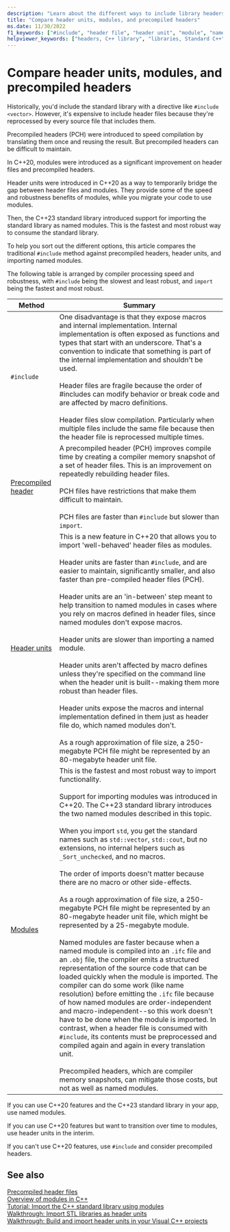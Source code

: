 ```yaml
---
description: "Learn about the different ways to include library headers in C++: header files vs modules vs header units vs precompiled headers."
title: "Compare header units, modules, and precompiled headers"
ms.date: 11/30/2022
f1_keywords: ["#include", "header file", "header unit", "module", "named module", "PCH", "precompiled header file", "IFC"]
helpviewer_keywords: ["headers, C++ library", "libraries, Standard C++", "C++ Standard Library, headers", "STL", "Standard template library, headers", "precompiled header files, creating", "PCH files, creating", "import", "header unit", "ifc", "modules [C++]", "named modules [C++]", "import standard library (STL) using named modules"]
---
```

# Compare header units, modules, and precompiled headers

Historically, you'd include the standard library with a directive like `#include <vector>`. However, it's expensive to include header files because they're reprocessed by every source file that includes them.

Precompiled headers (PCH) were introduced to speed compilation by translating them once and reusing the result. But precompiled headers can be difficult to maintain.

In C++20, modules were introduced as a significant improvement on header files and precompiled headers.

Header units were introduced in C++20 as a way to temporarily bridge the gap between header files and modules. They provide some of the speed and robustness benefits of modules, while you migrate your code to use modules.

Then, the C++23 standard library introduced support for importing the standard library as named modules. This is the fastest and most robust way to consume the standard library.

To help you sort out the different options, this article compares the traditional `#include` method against precompiled headers, header units, and importing named modules.

The following table is arranged by compiler processing speed and robustness, with `#include` being the slowest and least robust, and `import` being the fastest and most robust.

| Method | Summary |
|---|---|
| `#include` | One disadvantage is that they expose macros and internal implementation. Internal implementation is often exposed as functions and types that start with an underscore. That's a convention to indicate that something is part of the internal implementation and shouldn't be used.<br/><br/>Header files are fragile because the order of #includes can modify behavior or break code and are affected by macro definitions.<br/><br/>Header files slow compilation. Particularly when multiple files include the same file because then the header file is reprocessed multiple times. |
| [Precompiled header](../build/creating-precompiled-header-files.md) | A precompiled header (PCH) improves compile time by creating a compiler memory snapshot of a set of header files. This is an improvement on repeatedly rebuilding header files.<br/><br/>PCH files have restrictions that make them difficult to maintain.<br/><br/>PCH files are faster than `#include` but slower than `import`.|
| [Header units](../build/walkthrough-header-units.md) | This is a new feature in C++20 that allows you to import 'well-behaved' header files as modules.<br/><br/>Header units are faster than `#include`, and are easier to maintain, significantly smaller, and also faster than pre-compiled header files (PCH).<br/><br/>Header units are an 'in-between' step meant to help transition to named modules in cases where you rely on macros defined in header files, since named modules don't expose macros.<br/><br/>Header units are slower than importing a named module.<br/><br/>Header units aren't affected by macro defines unless they're specified on the command line when the header unit is built--making them more robust than header files.<br/><br/>Header units expose the macros and internal implementation defined in them just as header file do, which named modules don't.<br/><br/>As a rough approximation of file size, a 250-megabyte PCH file might be represented by an 80-megabyte header unit file. |
| [Modules](../cpp/modules-cpp.md) | This is the fastest and most robust way to import functionality.<br/><br/>Support for importing modules was introduced in C++20. The C++23 standard library introduces the two named modules described in this topic.<br/><br/>When you import `std`, you get the standard names such as `std::vector`, `std::cout`, but no extensions, no internal helpers such as `_Sort_unchecked`, and no macros.<br/><br/>The order of imports doesn't matter because there are no macro or other side-effects.<br/><br/>As a rough approximation of file size, a 250-megabyte PCH file might be represented by an 80-megabyte header unit file, which might be represented by a 25-megabyte module.<br/><br/>Named modules are faster because when a named module is compiled into an `.ifc` file and an `.obj` file, the compiler emits a structured representation of the source code that can be loaded quickly when the module is imported. The compiler can do some work (like name resolution) before emitting the `.ifc` file because of how named modules are order-independent and macro-independent--so this work doesn't have to be done when the module is imported. In contrast, when a header file is consumed with `#include`, its contents must be preprocessed and compiled again and again in every translation unit. <br/><br/>Precompiled headers, which are compiler memory snapshots, can mitigate those costs, but not as well as named modules. |

If you can use C++20 features and the C++23 standard library in your app, use named modules.

If you can use C++20 features but want to transition over time to modules, use header units in the interim.

If you can't use C++20 features, use `#include` and consider precompiled headers.

## See also

[Precompiled header files](creating-precompiled-header-files.md)\
[Overview of modules in C++](../cpp/modules-cpp.md)\
[Tutorial: Import the C++ standard library using modules](../cpp/tutorial-import-stl-named-module.md)\
[Walkthrough: Import STL libraries as header units](walkthrough-import-stl-header-units.md#approach1)\
[Walkthrough: Build and import header units in your Visual C++ projects](walkthrough-header-units.md)